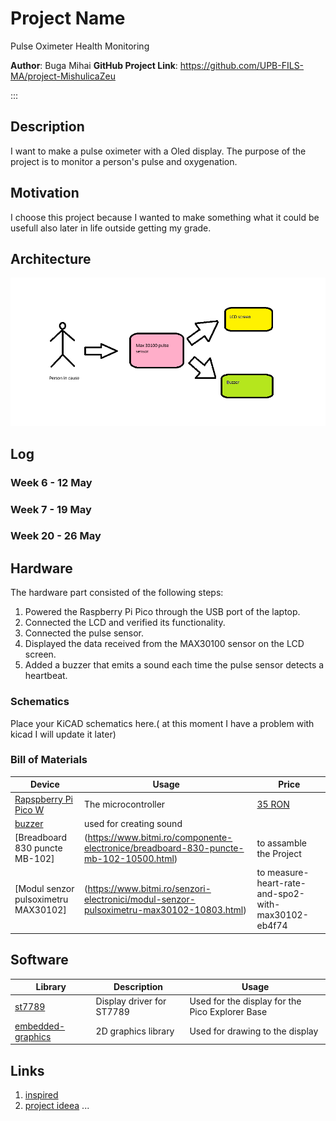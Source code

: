 # Project Name
Pulse Oximeter Health Monitoring



**Author**: Buga Mihai
**GitHub Project Link**: https://github.com/UPB-FILS-MA/project-MishulicaZeu

:::

## Description

I want to make a pulse oximeter with a Oled display. The purpose of the project is to monitor a person's pulse and oxygenation.


## Motivation
I choose this project because I wanted to make something what it could be usefull also later in life outside getting my grade.

## Architecture 
![image](architecture.png)



## Log

<!-- write every week your progress here -->

### Week 6 - 12 May

### Week 7 - 19 May

### Week 20 - 26 May

## Hardware

The hardware part consisted of the following steps:

1. Powered the Raspberry Pi Pico through the USB port of the laptop.
2. Connected the LCD and verified its functionality.
3. Connected the pulse sensor.
4. Displayed the data received from the MAX30100 sensor on the LCD screen.
5. Added a buzzer that emits a sound each time the pulse sensor detects a heartbeat.

### Schematics

Place your KiCAD schematics here.( at this moment I have a problem with kicad I will update it later)

### Bill of Materials

<!-- Fill out this table with all the hardware components that you might need.

The format is 
```
| [Device](link://to/device) | This is used ... | [price](link://to/store) |

```

-->

| Device | Usage | Price |
|--------|--------|-------|
| [Rapspberry Pi Pico W](https://www.raspberrypi.com/documentation/microcontrollers/raspberry-pi-pico.html) | The microcontroller | [35 RON](https://www.optimusdigital.ro/en/raspberry-pi-boards/12394-raspberry-pi-pico-w.html) |
 [buzzer](https://www.bitmi.ro/module-electronice/modul-buzzer-activ-compatibil-arduino-10397.html) |used for creating sound| |[5 lei]|
 [Breadboard 830 puncte MB-102] |(https://www.bitmi.ro/componente-electronice/breadboard-830-puncte-mb-102-10500.html) |to assamble the Project| |[9 lei]|
 [Modul senzor pulsoximetru MAX30102] |(https://www.bitmi.ro/senzori-electronici/modul-senzor-pulsoximetru-max30102-10803.html) | to measure-heart-rate-and-spo2-with-max30102-eb4f74| |[16 lei]|
## Software

| Library | Description | Usage |
|---------|-------------|-------|
| [st7789](https://github.com/almindor/st7789) | Display driver for ST7789 | Used for the display for the Pico Explorer Base |
| [embedded-graphics](https://github.com/embedded-graphics/embedded-graphics) | 2D graphics library | Used for drawing to the display |

## Links

<!-- Add a few links that inspired you and that you think you will use for your project -->

1. [inspired](https://all3dp.com/2/easy-simple-arduino-projects/)
2. [project ideea](https://projecthub.arduino.cc/SurtrTech/measure-heart-rate-and-spo2-with-max30102-eb4f74)
...